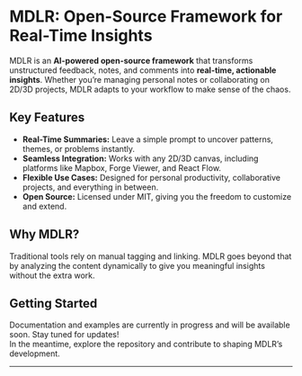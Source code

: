 # **MDLR: Open-Source Framework for Real-Time Insights**

MDLR is an **AI-powered open-source framework** that transforms unstructured feedback, notes, and comments into **real-time, actionable insights**. Whether you’re managing personal notes or collaborating on 2D/3D projects, MDLR adapts to your workflow to make sense of the chaos.

## **Key Features**
- **Real-Time Summaries:** Leave a simple prompt to uncover patterns, themes, or problems instantly.  
- **Seamless Integration:** Works with any 2D/3D canvas, including platforms like Mapbox, Forge Viewer, and React Flow.  
- **Flexible Use Cases:** Designed for personal productivity, collaborative projects, and everything in between.  
- **Open Source:** Licensed under MIT, giving you the freedom to customize and extend.

## **Why MDLR?**
Traditional tools rely on manual tagging and linking. MDLR goes beyond that by analyzing the content dynamically to give you meaningful insights without the extra work.

## **Getting Started**
Documentation and examples are currently in progress and will be available soon. Stay tuned for updates!  
In the meantime, explore the repository and contribute to shaping MDLR’s development.

---
